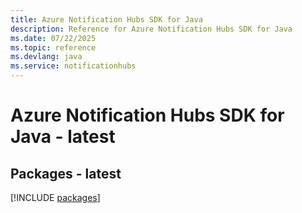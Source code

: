 ```yaml
---
title: Azure Notification Hubs SDK for Java
description: Reference for Azure Notification Hubs SDK for Java
ms.date: 07/22/2025
ms.topic: reference
ms.devlang: java
ms.service: notificationhubs
---
```

# Azure Notification Hubs SDK for Java - latest
## Packages - latest
[!INCLUDE [packages](notification-hubs-index.md)]